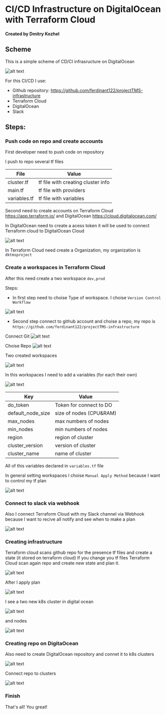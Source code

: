 # CI/CD Infrastructure on DigitalOcean with Terraform Cloud
#### Created by Dmitry Kozhel



## Scheme

This is a simple scheme of CD/CI infrasructure on DigitalOcean

![alt text](images/CI_CD_Infra.png "CI_CD_Infra")


For this CI/CD I use:

- Github repository: https://github.com/ferdinant122/projectTMS-infrastructure
- Terraform Cloud
- DigitalOcean
- Slack

## Steps:


### Push code on repo and create accounts

First developer need to push code on repository

I push to repo several tf files

| File | Value |
| ------ | ------ |
| cluster.tf | tf file with creating cluster info |
| main.tf | tf file with providers |
| variables.tf | tf file with variables |


Second need to create accounts on  Terraform Cloud https://app.terraform.io/  and  DigitalOcean https://cloud.digitalocean.com/

In DigitalOcean need to create a acess token it will be used to connect Terraform cloud to DigitalOcean Cloud

![alt text](images/DO_Token.png "DO_Token")


In Terraform Cloud  need create a Organization, my organization is ```dktmsproject```



### Create a workspaces in Terraform Cloud

After this need create a two workspace ``dev,prod``


Steps:

- In first step need to choise Type of workspace. I choise ```Version Control Workflow```

![alt text](images/TF_Cloud_connect.png "TF_Cloud_connect")


- Second step connect to github account and choise a repo, my repo is ``` https://github.com/ferdinant122/projectTMS-infrastructure ```


Connect Git
![alt text](images/TF_Cloud_connect.png "TF_Cloud_connect")


Choise Repo
![alt text](images/TF_Cloud_Choise_Repo.png "TF_Cloud_Choise_Repo")


Two created workspaces 

![alt text](images/TF_Cloud_workspaces.png "TF_Cloud_workspaces")

In this workspaces I need to add a variables (for each their own)


![alt text](images/TF_Cloud_variables.png "TF_Cloud_variables")


| Key | Value |
| ------ | ------ |
| do_token | Token for connect to DO |
| default_node_size | size of nodes (CPU&RAM) |
| max_nodes | max numbers of nodes |
| min_nodes | min numbers of nodes |
| region | region of cluster |
| cluster_version | version of cluster |
| cluster_name | name of cluster |

All of this variables  declared in ```variables.tf``` file

In general setting workspaces I choise  ```Manual Apply Method``` because I want to control my tf plan

![alt text](images/TF_Cloud_Manual.png "TF_Cloud_Manual")


### Connect to slack via webhook

Also I connect Terraform Cloud with my Slack channel via Webhook because I want to recive all notify and see when to make a plan


![alt text](images/TF_Cloud_Slack.png "TF_Cloud_Slack")


### Creating infrastructure

Terraform cloud scans github repo for the presence tf files and create a state (it stored on terraform cloud) 
If you change you tf files Terraform Cloud scan again repo and create new state and plan it.

![alt text](images/TF_cloud_states.png "TF_cloud_states")

After I apply plan 

![alt text](images/TF_Cloud_Plan_Apply.png "TF_Cloud_Plan_Apply")

I see a two new k8s cluster in digital ocean

![alt text](images/K8S_Clusters.png "K8S_Clusters")

and nodes

![alt text](images/Created_Nodes.png "Created_Nodes")

### Creating repo on DigitaOcean

Also need to create DigitalOcean repository and connet it to k8s clusters

![alt text](images/TF_cloud_repo.png "TF_cloud_repo")

Connect repo to clusters

![alt text](images/TF_Cloud_repo_connect.png "TF_Cloud_repo_connect")

### Finish
That's all! You great!

















